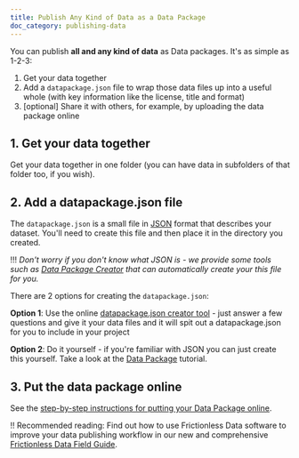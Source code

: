```yaml
---
title: Publish Any Kind of Data as a Data Package
doc_category: publishing-data
---
```



You can publish **all and any kind of data** as Data packages. It's as simple as 1-2-3:

1. Get your data together
2. Add a `datapackage.json` file to wrap those data files up into a useful
   whole (with key information like the license, title and format)
3. [optional] Share it with others, for example, by uploading the data package online

## 1. Get your data together

Get your data together in one folder (you can have data in subfolders of that
folder too, if you wish).

## 2. Add a datapackage.json file

The `datapackage.json` is a small file in [JSON][json] format that describes
your dataset. You'll need to create this file and then place it in the
directory you created.

!!! *Don't worry if you don't know what JSON is - we provide some tools such as [Data Package Creator][dp-creator] that can
automatically create your this file for you.*

There are 2 options for creating the `datapackage.json`:

**Option 1**: Use the online [datapackage.json creator tool][dp-creator] - just
answer a few questions and give it your data files and it will spit out a
datapackage.json for you to include in your project

**Option 2**: Do it yourself - if you're familiar with JSON you can just create
this yourself. Take a look at the [Data Package][dp] tutorial.

## 3. Put the data package online

See the [step-by-step instructions for putting your Data Package online][pub-online].

!! Recommended reading: Find out how to use Frictionless Data software to improve your data publishing workflow in our new and comprehensive [Frictionless Data Field Guide][field-guide].


[dp]: /docs/data-package
[dp-main]: /data-packages
[tdp]: /docs/tabular-data-package/
[ts]: /docs/table-schema/
[ts-types]: /specs/table-schema/#field-descriptors
[csv]: /docs/csv/
[json]: http://en.wikipedia.org/wiki/JSON

[spec-dp]: /specs/data-package/
[spec-tdp]: /specs/tabular-data-package/
[spec-ts]: /specs/table-schema/
[spec-csvddf]: /specs/csv-dialect/

[publish]: /docs/publish/
[pub-tabular]: /docs/publish-tabular/
[pub-online]: /docs/publish-online/
[pub-any]: /docs/publish-any/
[pub-geo]: /docs/publish-geo/
[pub-faq]: /docs/publish-faq/
[field-guide]: /field-guide

[tools]: /software/
[dp-creator]: http://create.frictionlessdata.io
[dp-viewer]: http://create.frictionlessdata.io
